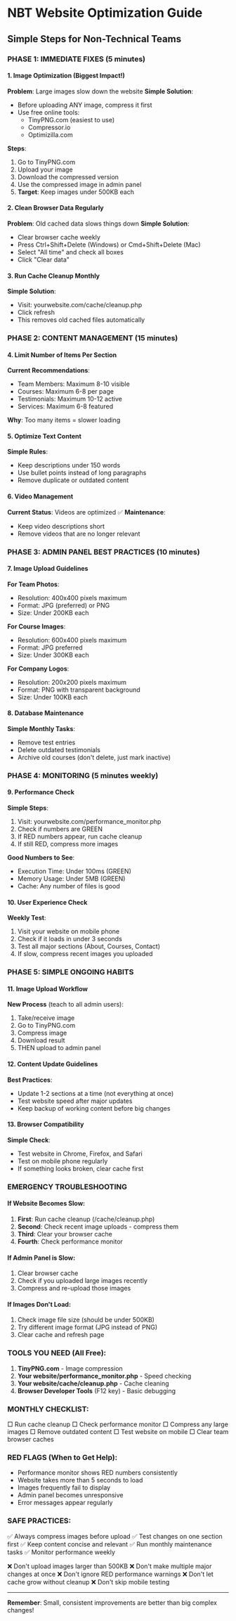 # NBT Website Optimization Guide
## Simple Steps for Non-Technical Teams

### PHASE 1: IMMEDIATE FIXES (5 minutes)

#### 1. Image Optimization (Biggest Impact!)
**Problem**: Large images slow down the website
**Simple Solution**:
- Before uploading ANY image, compress it first
- Use free online tools:
  - TinyPNG.com (easiest to use)
  - Compressor.io
  - Optimizilla.com

**Steps**:
1. Go to TinyPNG.com
2. Upload your image
3. Download the compressed version
4. Use the compressed image in admin panel
5. **Target**: Keep images under 500KB each

#### 2. Clean Browser Data Regularly
**Problem**: Old cached data slows things down
**Simple Solution**:
- Clear browser cache weekly
- Press Ctrl+Shift+Delete (Windows) or Cmd+Shift+Delete (Mac)
- Select "All time" and check all boxes
- Click "Clear data"

#### 3. Run Cache Cleanup Monthly
**Simple Solution**:
- Visit: yourwebsite.com/cache/cleanup.php
- Click refresh
- This removes old cached files automatically

### PHASE 2: CONTENT MANAGEMENT (15 minutes)

#### 4. Limit Number of Items Per Section
**Current Recommendations**:
- Team Members: Maximum 8-10 visible
- Courses: Maximum 6-8 per page
- Testimonials: Maximum 10-12 active
- Services: Maximum 6-8 featured

**Why**: Too many items = slower loading

#### 5. Optimize Text Content
**Simple Rules**:
- Keep descriptions under 150 words
- Use bullet points instead of long paragraphs
- Remove duplicate or outdated content

#### 6. Video Management
**Current Status**: Videos are optimized ✅
**Maintenance**: 
- Keep video descriptions short
- Remove videos that are no longer relevant

### PHASE 3: ADMIN PANEL BEST PRACTICES (10 minutes)

#### 7. Image Upload Guidelines
**For Team Photos**:
- Resolution: 400x400 pixels maximum
- Format: JPG (preferred) or PNG
- Size: Under 200KB each

**For Course Images**:
- Resolution: 600x400 pixels maximum
- Format: JPG preferred
- Size: Under 300KB each

**For Company Logos**:
- Resolution: 200x200 pixels maximum
- Format: PNG with transparent background
- Size: Under 100KB each

#### 8. Database Maintenance
**Simple Monthly Tasks**:
- Remove test entries
- Delete outdated testimonials
- Archive old courses (don't delete, just mark inactive)

### PHASE 4: MONITORING (5 minutes weekly)

#### 9. Performance Check
**Simple Steps**:
1. Visit: yourwebsite.com/performance_monitor.php
2. Check if numbers are GREEN
3. If RED numbers appear, run cache cleanup
4. If still RED, compress more images

**Good Numbers to See**:
- Execution Time: Under 100ms (GREEN)
- Memory Usage: Under 5MB (GREEN)
- Cache: Any number of files is good

#### 10. User Experience Check
**Weekly Test**:
1. Visit your website on mobile phone
2. Check if it loads in under 3 seconds
3. Test all major sections (About, Courses, Contact)
4. If slow, compress recent images you uploaded

### PHASE 5: SIMPLE ONGOING HABITS

#### 11. Image Upload Workflow
**New Process** (teach to all admin users):
1. Take/receive image
2. Go to TinyPNG.com
3. Compress image
4. Download result
5. THEN upload to admin panel

#### 12. Content Update Guidelines
**Best Practices**:
- Update 1-2 sections at a time (not everything at once)
- Test website speed after major updates
- Keep backup of working content before big changes

#### 13. Browser Compatibility
**Simple Check**:
- Test website in Chrome, Firefox, and Safari
- Test on mobile phone regularly
- If something looks broken, clear cache first

### EMERGENCY TROUBLESHOOTING

#### If Website Becomes Slow:
1. **First**: Run cache cleanup (/cache/cleanup.php)
2. **Second**: Check recent image uploads - compress them
3. **Third**: Clear your browser cache
4. **Fourth**: Check performance monitor

#### If Admin Panel is Slow:
1. Clear browser cache
2. Check if you uploaded large images recently
3. Compress and re-upload those images

#### If Images Don't Load:
1. Check image file size (should be under 500KB)
2. Try different image format (JPG instead of PNG)
3. Clear cache and refresh page

### TOOLS YOU NEED (All Free):

1. **TinyPNG.com** - Image compression
2. **Your website/performance_monitor.php** - Speed checking
3. **Your website/cache/cleanup.php** - Cache cleaning
4. **Browser Developer Tools** (F12 key) - Basic debugging

### MONTHLY CHECKLIST:

□ Run cache cleanup
□ Check performance monitor
□ Compress any large images
□ Remove outdated content
□ Test website on mobile
□ Clear team browser caches

### RED FLAGS (When to Get Help):

- Performance monitor shows RED numbers consistently
- Website takes more than 5 seconds to load
- Images frequently fail to display
- Admin panel becomes unresponsive
- Error messages appear regularly

### SAFE PRACTICES:

✅ Always compress images before upload
✅ Test changes on one section first
✅ Keep content concise and relevant
✅ Run monthly maintenance tasks
✅ Monitor performance weekly

❌ Don't upload images larger than 500KB
❌ Don't make multiple major changes at once
❌ Don't ignore RED performance warnings
❌ Don't let cache grow without cleanup
❌ Don't skip mobile testing

---

**Remember**: Small, consistent improvements are better than big complex changes!
